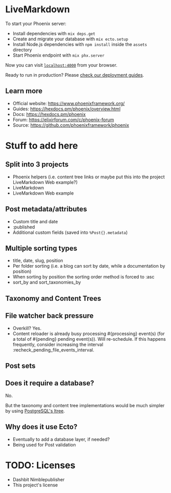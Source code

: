 # LiveMarkdown

To start your Phoenix server:

- Install dependencies with `mix deps.get`
- Create and migrate your database with `mix ecto.setup`
- Install Node.js dependencies with `npm install` inside the `assets` directory
- Start Phoenix endpoint with `mix phx.server`

Now you can visit [`localhost:4000`](http://localhost:4000) from your browser.

Ready to run in production? Please [check our deployment guides](https://hexdocs.pm/phoenix/deployment.html).

## Learn more

- Official website: https://www.phoenixframework.org/
- Guides: https://hexdocs.pm/phoenix/overview.html
- Docs: https://hexdocs.pm/phoenix
- Forum: https://elixirforum.com/c/phoenix-forum
- Source: https://github.com/phoenixframework/phoenix

# Stuff to add here
## Split into 3 projects
- Phoenix helpers (i.e. content tree links or maybe put this into the project LiveMarkdown Web example?)
- LiveMarkdown
- LiveMarkdown Web example

## Post metadata/attributes
- Custom title and date
- :published
- Additional custom fields (saved into `%Post{}.metadata`)

## Multiple sorting types
- title, date, slug, position
- Per folder sorting (i.e. a blog can sort by date, while a documentation by position)
- When sorting by position the sorting order method is forced to :asc
- sort_by and sort_taxonomies_by

## Taxonomy and Content Trees

## File watcher back pressure
- Overkill? Yes.
- Content reloader is already busy processing #{processing} event(s) (for a total of #{pending} pending event(s)). Will re-schedule. If this happens frequently, consider increasing the interval :recheck_pending_file_events_interval.

## Post sets
## Does it require a database?
No.

But the taxonomy and content tree implementations would be much simpler by using [PostgreSQL's ltree](https://www.postgresql.org/docs/current/ltree.html).

## Why does it use Ecto?
- Eventually to add a database layer, if needed?
- Being used for Post validation

# TODO: Licenses
- Dashbit Nimblepublisher
- This project's license